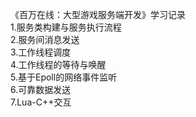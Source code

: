 《百万在线：大型游戏服务端开发》学习记录<br>
1.服务类构建与服务执行流程<br>
2.服务间消息发送<br>
3.工作线程调度<br>
4.工作线程的等待与唤醒<br>
5.基于Epoll的网络事件监听<br>
6.可靠数据发送<br>
7.Lua-C++交互<br>